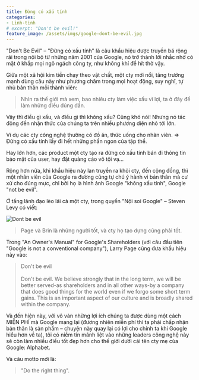 ```yaml
---
title: Đừng có xấu tính
categories:
- Linh-tinh
# excerpt: "Don't be evil!"
feature_image: /assets/imgs/google-dont-be-evil.jpg
---
```


"Don't Be Evil" – "Đừng có xấu tính" là câu khẩu hiệu được truyền bá rộng rãi trong nội bộ từ những năm 2001 của Google, nó trở thành lời nhắc nhở có mặt ở khắp mọi ngõ ngách công ty, như không khí để hít thở vậy.

<!-- more -->

Giữa một xã hội kim tiền chạy theo vật chất, một cty mới nổi, tăng trưởng mạnh dùng câu này như phương châm trong mọi hoạt động, suy nghĩ, tự nhủ bản thân mỗi thành viên:

> Nhìn ra thế giới mà xem, bao nhiêu cty làm việc xấu vì lợi, ta ở đây để làm những điều đúng đắn.

Vậy thì điều gì xấu, và điều gì thì không xấu? Cũng khó nói!
Nhưng nó tác động đến nhận thức của chúng ta trên nhiều phương diện nhỏ tới lớn.

Ví dụ các cty công nghệ thường có đồ ăn, thức uống cho nhân viên.
=> Đừng có xấu tính lấy đi hết những phần ngon của tập thể.

Hay lớn hơn, các product một cty tạo ra đừng có xấu tính bán đi thông tin bảo mật của user, hay đặt quảng cáo vô tội vạ…

Rộng hơn nữa, khi khẩu hiệu này lan truyền ra khỏi cty, đến cộng đồng, thì một nhân viên của Google ra đường cũng tự chú ý hành vi bản thân mà cư xử cho đúng mực, chỉ bởi họ là hình ảnh Google "không xấu tính", Google "not be evil".

Ở tầng lãnh đạo lèo lái cả một cty, trong quyển "Nội soi Google" – Steven Levy có viết:

![Dont be evil](/assets/imgs/google-dung-co-xau-tinh.png)

> Page và Brin là những người tốt, và cty họ tạo dựng cũng phải tốt.

Trong "An Owner's Manual" for Google's Shareholders (với câu đầu tiên "Google is not a conventional company"), Larry Page cũng đưa khẩu hiệu này vào:

> Don't be evil
<br><br>
Don't be evil. We believe strongly that in the long term, we will be better served-as shareholders and in all other ways-by a company that does good things for the world even if we forgo some short term gains. This is an important aspect of our culture and is broadly shared within the company.

Và đến hiện này, với vô vàn những lợi ích chúng ta được dùng một cách MIỄN PHÍ mà Google mang lại (đương nhiên miễn phí thì ta phải chấp nhận bản thân là sản phẩm – chuyện này quay lại có lợi cho chính ta khi Google hiểu hơn về ta), tôi có niềm tin mãnh liệt vào những leaders công nghệ này sẽ còn làm nhiều điều tốt đẹp hơn cho thế giới dưới cái tên cty mẹ của Google: Alphabet.

Và câu motto mới là:

> "Do the right thing".